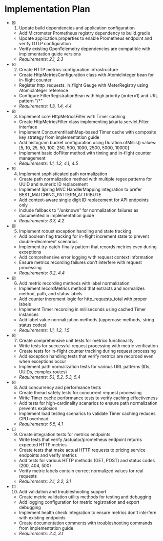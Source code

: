 # Implementation Plan

- [x] 1. Update build dependencies and application configuration
  - Add Micrometer Prometheus registry dependency to build.gradle
  - Update application.properties to enable Prometheus endpoint and verify OTLP configuration
  - Verify existing OpenTelemetry dependencies are compatible with implementation guide versions
  - _Requirements: 2.1, 2.3_

- [x] 2. Create HTTP metrics configuration infrastructure
  - Create HttpMetricsConfiguration class with AtomicInteger bean for in-flight counter
  - Register http_requests_in_flight Gauge with MeterRegistry using AtomicInteger reference
  - Configure FilterRegistrationBean with high priority (order=1) and URL pattern "/*"
  - _Requirements: 1.3, 1.4, 4.4_

- [x] 3. Implement core HttpMetricsFilter with Timer caching
  - Create HttpMetricsFilter class implementing jakarta.servlet.Filter interface
  - Implement ConcurrentHashMap-based Timer cache with composite key strategy from implementation guide
  - Add histogram bucket configuration using Duration.ofMillis() values: [5, 10, 25, 50, 100, 250, 500, 1000, 2500, 5000, 10000]
  - Implement basic doFilter method with timing and in-flight counter management
  - _Requirements: 1.1, 1.2, 4.1, 4.5_

- [x] 4. Implement sophisticated path normalization
  - Create path normalization method with multiple regex patterns for UUID and numeric ID replacement
  - Implement Spring MVC HandlerMapping integration to prefer BEST_MATCHING_PATTERN_ATTRIBUTE
  - Add context-aware single digit ID replacement for API endpoints only
  - Include fallback to "/unknown" for normalization failures as documented in implementation guide
  - _Requirements: 3.3, 4.2_

- [x] 5. Implement robust exception handling and state tracking
  - Add boolean flag tracking for in-flight increment state to prevent double-decrement scenarios
  - Implement try-catch-finally pattern that records metrics even during exceptions
  - Add comprehensive error logging with request context information
  - Ensure metrics recording failures don't interfere with request processing
  - _Requirements: 3.2, 4.4_

- [x] 6. Add metric recording methods with label normalization
  - Implement recordMetrics method that extracts and normalizes method, path, and status labels
  - Add counter increment logic for http_requests_total with proper labels
  - Implement Timer recording in milliseconds using cached Timer instances
  - Add label value normalization methods (uppercase methods, string status codes)
  - _Requirements: 1.1, 1.2, 1.5_

- [x] 7. Create comprehensive unit tests for metrics functionality
  - Write tests for successful request processing with metric verification
  - Create tests for in-flight counter tracking during request processing
  - Add exception handling tests that verify metrics are recorded even when exceptions occur
  - Implement path normalization tests for various URL patterns (IDs, UUIDs, complex routes)
  - _Requirements: 5.1, 5.2, 5.3, 5.4_

- [x] 8. Add concurrency and performance tests
  - Create thread safety tests for concurrent request processing
  - Write Timer cache performance tests to verify caching effectiveness
  - Add tests for high-cardinality scenarios to ensure path normalization prevents explosion
  - Implement load testing scenarios to validate Timer caching reduces CPU overhead
  - _Requirements: 5.5, 4.1_

- [ ] 9. Create integration tests for metrics endpoints
  - Write tests that verify /actuator/prometheus endpoint returns expected HTTP metrics
  - Create tests that make actual HTTP requests to pricing service endpoints and verify metrics
  - Add tests for various HTTP methods (GET, POST) and status codes (200, 404, 500)
  - Verify metric labels contain correct normalized values for real requests
  - _Requirements: 2.1, 2.2, 3.1_

- [ ] 10. Add validation and troubleshooting support
  - Create metric validation utility methods for testing and debugging
  - Add logging configuration for metric registration and export debugging
  - Implement health check integration to ensure metrics don't interfere with existing endpoints
  - Create documentation comments with troubleshooting commands from implementation guide
  - _Requirements: 2.4, 3.1_